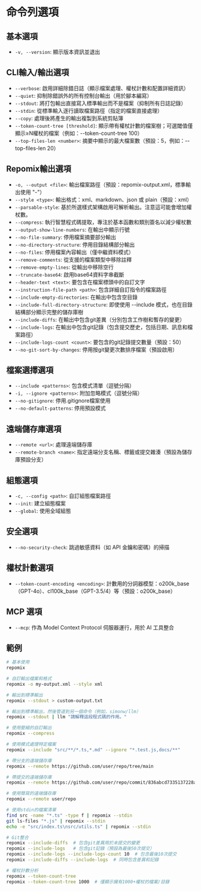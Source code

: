 # 命令列選項

## 基本選項
- `-v, --version`: 顯示版本資訊並退出

## CLI輸入/輸出選項
- `--verbose`: 啟用詳細除錯日誌（顯示檔案處理、權杖計數和配置詳細資訊）
- `--quiet`: 抑制除錯誤外的所有控制台輸出（用於腳本編寫）
- `--stdout`: 將打包輸出直接寫入標準輸出而不是檔案（抑制所有日誌記錄）
- `--stdin`: 從標準輸入逐行讀取檔案路徑（指定的檔案直接處理）
- `--copy`: 處理後將產生的輸出複製到系統剪貼簿
- `--token-count-tree [threshold]`: 顯示帶有權杖計數的檔案樹；可選閾值僅顯示≥N權杖的檔案（例如：--token-count-tree 100）
- `--top-files-len <number>`: 摘要中顯示的最大檔案數（預設：5，例如：--top-files-len 20）

## Repomix輸出選項
- `-o, --output <file>`: 輸出檔案路徑（預設：repomix-output.xml，標準輸出使用 "-"）
- `--style <type>`: 輸出格式：xml、markdown、json 或 plain（預設：xml）
- `--parsable-style`: 基於所選樣式架構啟用可解析輸出。注意這可能會增加權杖數。
- `--compress`: 執行智慧程式碼提取，專注於基本函數和類別簽名以減少權杖數
- `--output-show-line-numbers`: 在輸出中顯示行號
- `--no-file-summary`: 停用檔案摘要部分輸出
- `--no-directory-structure`: 停用目錄結構部分輸出
- `--no-files`: 停用檔案內容輸出（僅中繼資料模式）
- `--remove-comments`: 從支援的檔案類型中移除註釋
- `--remove-empty-lines`: 從輸出中移除空行
- `--truncate-base64`: 啟用base64資料字串截斷
- `--header-text <text>`: 要包含在檔案標頭中的自訂文字
- `--instruction-file-path <path>`: 包含詳細自訂指令的檔案路徑
- `--include-empty-directories`: 在輸出中包含空目錄
- `--include-full-directory-structure`: 即使使用 --include 模式，也在目錄結構部分顯示完整的儲存庫樹
- `--include-diffs`: 在輸出中包含git差異（分別包含工作樹和暫存的變更）
- `--include-logs`: 在輸出中包含git記錄（包含提交歷史，包括日期、訊息和檔案路徑）
- `--include-logs-count <count>`: 要包含的git記錄提交數量（預設：50）
- `--no-git-sort-by-changes`: 停用按git變更次數排序檔案（預設啟用）

## 檔案選擇選項
- `--include <patterns>`: 包含模式清單（逗號分隔）
- `-i, --ignore <patterns>`: 附加忽略模式（逗號分隔）
- `--no-gitignore`: 停用.gitignore檔案使用
- `--no-default-patterns`: 停用預設模式

## 遠端儲存庫選項
- `--remote <url>`: 處理遠端儲存庫
- `--remote-branch <name>`: 指定遠端分支名稱、標籤或提交雜湊（預設為儲存庫預設分支）

## 組態選項
- `-c, --config <path>`: 自訂組態檔案路徑
- `--init`: 建立組態檔案
- `--global`: 使用全域組態

## 安全選項
- `--no-security-check`: 跳過敏感資料（如 API 金鑰和密碼）的掃描

## 權杖計數選項
- `--token-count-encoding <encoding>`: 計數用的分詞器模型：o200k_base（GPT-4o）、cl100k_base（GPT-3.5/4）等（預設：o200k_base）

## MCP 選項
- `--mcp`: 作為 Model Context Protocol 伺服器運行，用於 AI 工具整合

## 範例

```bash
# 基本使用
repomix

# 自訂輸出檔案和格式
repomix -o my-output.xml --style xml

# 輸出到標準輸出
repomix --stdout > custom-output.txt

# 輸出到標準輸出，然後管道到另一個命令（例如，simonw/llm）
repomix --stdout | llm "請解釋這段程式碼的作用。"

# 使用壓縮的自訂輸出
repomix --compress

# 使用模式處理特定檔案
repomix --include "src/**/*.ts,*.md" --ignore "*.test.js,docs/**"

# 帶分支的遠端儲存庫
repomix --remote https://github.com/user/repo/tree/main

# 帶提交的遠端儲存庫
repomix --remote https://github.com/user/repo/commit/836abcd7335137228ad77feb28655d85712680f1

# 使用簡寫的遠端儲存庫
repomix --remote user/repo

# 使用stdin的檔案清單
find src -name "*.ts" -type f | repomix --stdin
git ls-files "*.js" | repomix --stdin
echo -e "src/index.ts\nsrc/utils.ts" | repomix --stdin

# Git整合
repomix --include-diffs  # 包含git差異用於未提交的變更
repomix --include-logs   # 包含git記錄（預設為最後50次提交）
repomix --include-logs --include-logs-count 10  # 包含最後10次提交
repomix --include-diffs --include-logs  # 同時包含差異和記錄

# 權杖計數分析
repomix --token-count-tree
repomix --token-count-tree 1000  # 僅顯示擁有1000+權杖的檔案/目錄
```

